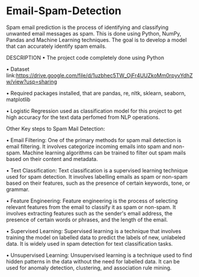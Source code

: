# Email-Spam-Detection
Spam email prediction is the process of identifying and classifying unwanted email messages as spam. This is done using Python, NumPy, Pandas and Machine Learning techniques. The goal is to develop a model that can accurately identify spam emails.

DESCRIPTION
• The project code completely done using Python

• Dataset link:https://drive.google.com/file/d/1uzbhec5TW_OjFr4UUZkoMm0rpyvYdhZw/view?usp=sharing

• Required packages installed, that are pandas, re, nltk, sklearn, seaborn, matplotlib

• Logistic Regression used as classification model for this project to get high accuracy for the text data perfomed from NLP operations.

Other Key steps to Spam Mail Detection:

• Email Filtering: One of the primary methods for spam mail detection is email filtering. It involves categorize incoming emails into spam and non-spam. Machine learning algorithms can be trained to filter out spam mails based on their content and metadata.

• Text Classification: Text classification is a supervised learning technique used for spam detection. It involves labelling emails as spam or non-spam based on their features, such as the presence of certain keywords, tone, or grammar.

• Feature Engineering: Feature engineering is the process of selecting relevant features from the email to classify it as spam or non-spam. It involves extracting features such as the sender's email address, the presence of certain words or phrases, and the length of the email.

• Supervised Learning: Supervised learning is a technique that involves training the model on labelled data to predict the labels of new, unlabeled data. It is widely used in spam detection for text classification tasks.

• Unsupervised Learning: Unsupervised learning is a technique used to find hidden patterns in the data without the need for labelled data. It can be used for anomaly detection, clustering, and association rule mining.
